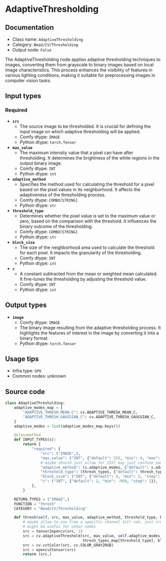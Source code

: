 # AdaptiveThresholding
## Documentation
- Class name: `AdaptiveThresholding`
- Category: `Bmad/CV/Thresholding`
- Output node: `False`

The AdaptiveThresholding node applies adaptive thresholding techniques to images, converting them from grayscale to binary images based on local image characteristics. This process enhances the visibility of features in various lighting conditions, making it suitable for preprocessing images in computer vision tasks.
## Input types
### Required
- **`src`**
    - The source image to be thresholded. It is crucial for defining the input image on which adaptive thresholding will be applied.
    - Comfy dtype: `IMAGE`
    - Python dtype: `torch.Tensor`
- **`max_value`**
    - The maximum intensity value that a pixel can have after thresholding. It determines the brightness of the white regions in the output binary image.
    - Comfy dtype: `INT`
    - Python dtype: `int`
- **`adaptive_method`**
    - Specifies the method used for calculating the threshold for a pixel based on the pixel values in its neighborhood. It affects the adaptiveness of the thresholding process.
    - Comfy dtype: `COMBO[STRING]`
    - Python dtype: `str`
- **`threshold_type`**
    - Determines whether the pixel value is set to the maximum value or zero, based on the comparison with the threshold. It influences the binary outcome of the thresholding.
    - Comfy dtype: `COMBO[STRING]`
    - Python dtype: `str`
- **`block_size`**
    - The size of the neighborhood area used to calculate the threshold for each pixel. It impacts the granularity of the thresholding.
    - Comfy dtype: `INT`
    - Python dtype: `int`
- **`c`**
    - A constant subtracted from the mean or weighted mean calculated. It fine-tunes the thresholding by adjusting the threshold value.
    - Comfy dtype: `INT`
    - Python dtype: `int`
## Output types
- **`image`**
    - Comfy dtype: `IMAGE`
    - The binary image resulting from the adaptive thresholding process. It highlights the features of interest in the image by converting it into a binary format.
    - Python dtype: `torch.Tensor`
## Usage tips
- Infra type: `GPU`
- Common nodes: unknown


## Source code
```python
class AdaptiveThresholding:
    adaptive_modes_map = {
        "ADAPTIVE_THRESH_MEAN_C": cv.ADAPTIVE_THRESH_MEAN_C,
        "ADAPTIVE_THRESH_GAUSSIAN_C": cv.ADAPTIVE_THRESH_GAUSSIAN_C,
    }
    adaptive_modes = list(adaptive_modes_map.keys())

    @classmethod
    def INPUT_TYPES(s):
        return {
            "required": {
                "src": ("IMAGE",),
                "max_value": ("INT", {"default": 255, "min": 0, "max": 255, "step": 1}),
                # maybe should just allow for 255? may just confuse some people that don't read documentation
                "adaptive_method": (s.adaptive_modes, {"default": s.adaptive_modes[1]}),
                "threshold_type": (thresh_types, {"default": thresh_types[0]}),
                "block_size": ("INT", {"default": 4, "min": 2, "step": 2}),
                "c": ("INT", {"default": 2, "min": -999, "step": 1}),
            },
        }

    RETURN_TYPES = ("IMAGE",)
    FUNCTION = "thresh"
    CATEGORY = "Bmad/CV/Thresholding"

    def thresh(self, src, max_value, adaptive_method, threshold_type, block_size, c):
        # maybe allow to use from a specific channel 1st? nah, just create a node to fetch the channel
        # might be useful for other nodes
        src = tensor2opencv(src, 1)
        src = cv.adaptiveThreshold(src, max_value, self.adaptive_modes_map[adaptive_method], \
                                   thresh_types_map[threshold_type], block_size + 1, c)
        src = cv.cvtColor(src, cv.COLOR_GRAY2RGB)
        src = opencv2tensor(src)
        return (src,)

```
